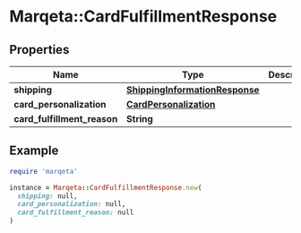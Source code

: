 # Marqeta::CardFulfillmentResponse

## Properties

| Name | Type | Description | Notes |
| ---- | ---- | ----------- | ----- |
| **shipping** | [**ShippingInformationResponse**](ShippingInformationResponse.md) |  | [optional] |
| **card_personalization** | [**CardPersonalization**](CardPersonalization.md) |  |  |
| **card_fulfillment_reason** | **String** |  | [optional] |

## Example

```ruby
require 'marqeta'

instance = Marqeta::CardFulfillmentResponse.new(
  shipping: null,
  card_personalization: null,
  card_fulfillment_reason: null
)
```

